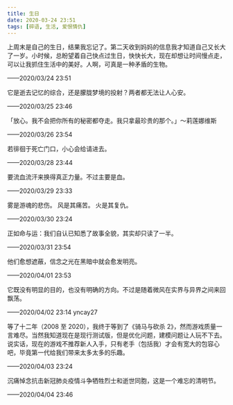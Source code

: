 ```yaml
---
title: 生日
date: 2020-03-24 23:51
tags: [碎语, 生活, 爱恨情仇]
---
```


上周末是自己的生日，结果我忘记了。第二天收到妈妈的信息我才知道自己又长大了一岁。小时候，总盼望着自己快点过生日，快快长大，现在却想让时间慢点走，可以让我抓住生活中的美好。人啊，可真是一种矛盾的生物。

——2020/03/24 23:51

它是逝去记忆的综合，还是朦胧梦境的投射？两者都无法让人心安。

——2020/03/25 23:46

「放心。我不会把你所有的秘密都夺走。我只拿最珍贵的那个。」～莉莲娜维斯

——2020/03/26 23:54

若徘徊于死亡门口，小心会给请进去。

——2020/03/28 23:44

要流血流汗来换得真正力量。不过主要是血。

——2020/03/29 23:33

雾是游魂的悲伤。 风是其痛苦。 火是其复仇。

——2020/03/30 23:24

正如命与运：我们自认已知悉了故事全貌，其实却只读了一半。

——2020/03/31 23:54

他们愈想遮蔽，信念之光在黑暗中就会愈发明亮。

——2020/04/01 23:53 

它既没有明显的目的，也没有明确的方向。不过是随着微风在实界与异界之间来回飘荡。

——2020/04/02 23:14 yncay27 

等了十二年（2008 至 2020），我终于等到了《骑马与砍杀 2》，然而游戏质量一言难尽。当然我知道现在是现行测试版，但是优化问题，建模问题让人玩不下去。说实话，现在的游戏不推荐新人入手，只有老手（包括我）才会有宽大的包容心吧，毕竟第一代给我们带来太多太多的乐趣。

——2020/04/03 23:24

沉痛悼念抗击新冠肺炎疫情斗争牺牲烈士和逝世同胞，这是一个难忘的清明节。

——2020/04/04 23:46
